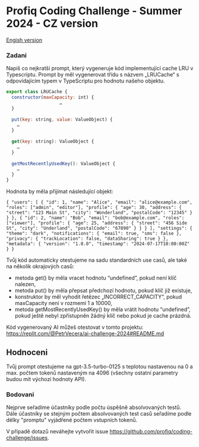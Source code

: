 # Profiq Coding Challenge - Summer 2024 - CZ version

[Engish version](README-EN.md)

### Zadani
Napiš co nejkratší prompt, který vygeneruje kód implementující cache LRU v Typescriptu.
Prompt by měl vygenerovat třídu s názvem „LRUCache“ s odpovídajícím typem v TypeScriptu pro hodnotu našeho objektu.


```javascript
export class LRUCache {
  constructor(maxCapacity: int) {
             		…
  }
  
  put(key: string, value: ValueObject) {
  	…
  }
  
  get(key: string): ValueObject {
  	…
  }
  
  getMostRecentlyUsedKey(): ValueObject {
  	…
  }
}
```

Hodnota by měla přijímat následující objekt:
```
{ "users": [ { "id": 1, "name": "Alice", "email": "alice@example.com", "roles": ["admin", "editor"], "profile": { "age": 30, "address": { "street": "123 Main St", "city": "Wonderland", "postalCode": "12345" } } }, { "id": 2, "name": "Bob", "email": "bob@example.com", "roles": ["viewer"], "profile": { "age": 25, "address": { "street": "456 Side St", "city": "Underland", "postalCode": "67890" } } } ], "settings": { "theme": "dark", "notifications": { "email": true, "sms": false }, "privacy": { "trackLocation": false, "dataSharing": true } }, "metadata": { "version": "1.0.0", "timestamp": "2024-07-17T10:00:00Z" } }
```

Tvůj kód automaticky otestujeme na sadu standardních use casů, ale také na několik okrajových casů:

- metoda get() by měla vracet hodnotu “undefined”, pokud není klíč nalezen,
- metoda put() by měla přepsat předchozí hodnotu, pokud klíč již existuje,
- konstruktor by měl vyhodit řetězec „INCORRECT_CAPACITY“, pokud maxCapacity není v rozmemí 1 a 10000,
- metoda getMostRecentlyUsedKey() by měla vrátit hodnotu “undefined”, pokud ještě nebyl zpřístupněn žádný klíč nebo pokud je cache prázdná.

Kód vygenerovaný AI můžeš otestovat v tomto projektu: https://replit.com/@PetrVecera/ai-challenge-2024#README.md

## Hodnoceni
Tvůj prompt otestujeme na gpt-3.5-turbo-0125 s teplotou nastavenou na 0 a max. počtem tokenů nastaveným na 4096 (všechny ostatní parametry budou mít výchozí hodnoty API).

### Bodovani
Nejprve seřadíme účastníky podle počtu úspěšně absolvovaných testů. Dále účastníky se stejným počtem absolvovaných test casů seřadíme podle délky "promptu" vyjádřené počtem vstupních tokenů.

V případě dotazů neváhejte vytvořit issue https://github.com/profiq/coding-challenge/issues.
